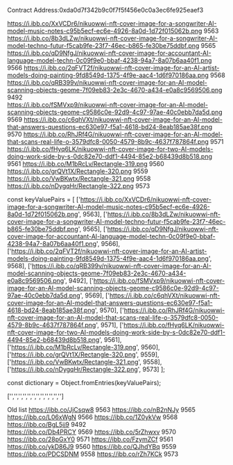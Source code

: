 Contract Address:0xda0d7f342b9c0f7f5f456e0c0a3ec6fe925eaef3

https://i.ibb.co/XxVCDr6/nikuowwi-nft-cover-image-for-a-songwriter-AI-model-music-notes-c95b5ecf-ec6e-4926-8a0d-1d72f015062b.png  9563
https://i.ibb.co/8b3dLZw/nikuowwi-nft-cover-image-for-a-songwriter-AI-model-techno-futur-f5cab9fe-23f7-46ec-b865-fe30be75ddbf.png  9565
https://i.ibb.co/qD9NfgJ/nikuowwi-nft-cover-image-for-accountant-AI-language-model-techn-0c09f9e0-bbaf-4238-94a7-8a07b6aa40f1.png  9566
https://i.ibb.co/2qFVT2f/nikuowwi-nft-cover-image-for-an-AI-artist-models-doing-painting-9fd8549d-1375-4f9e-aac4-1d6f970186aa.png  9568
https://i.ibb.co/qRB399v/nikuowwi-nft-cover-image-for-an-AI-model-scanning-objects-geome-7f09eb83-2e3c-4670-a434-e0a8c9569506.png  9492  
https://i.ibb.co/fSMVxp9/nikuowwi-nft-cover-image-for-an-AI-model-scanning-objects-geome-c9586c0e-92d9-4c97-97ae-40c0ebb7da5d.png  9569
https://i.ibb.co/c6qhVXt/nikuowwi-nft-cover-image-for-an-AI-model-that-answers-questions-ec630e97-f5a1-4618-bd24-8eab185ae38f.png  9570
https://i.ibb.co/RhJRf4G/nikuowwi-nft-cover-image-for-an-AI-model-that-scans-real-life-o-3579dfc8-0050-4579-8b9c-4637f787864f.png  9571
https://i.ibb.co/fHyq6LK/nikuowwi-nft-cover-image-for-two-AI-models-doing-work-side-by-s-0dc82e70-ddf1-4494-85e2-b68439d8b518.png  9561
https://i.ibb.co/M1bRcLv/Rectangle-319.png  9560
https://i.ibb.co/grQVt1X/Rectangle-320.png  9559
https://i.ibb.co/VwBKwtx/Rectangle-321.png  9558
https://i.ibb.co/nDygqHr/Rectangle-322.png  9573

const keyValuePairs = [
  ['https://i.ibb.co/XxVCDr6/nikuowwi-nft-cover-image-for-a-songwriter-AI-model-music-notes-c95b5ecf-ec6e-4926-8a0d-1d72f015062b.png', 9563],
  ['https://i.ibb.co/8b3dLZw/nikuowwi-nft-cover-image-for-a-songwriter-AI-model-techno-futur-f5cab9fe-23f7-46ec-b865-fe30be75ddbf.png', 9565],
  ['https://i.ibb.co/qD9NfgJ/nikuowwi-nft-cover-image-for-accountant-AI-language-model-techn-0c09f9e0-bbaf-4238-94a7-8a07b6aa40f1.png', 9566],
  ['https://i.ibb.co/2qFVT2f/nikuowwi-nft-cover-image-for-an-AI-artist-models-doing-painting-9fd8549d-1375-4f9e-aac4-1d6f970186aa.png', 9568],
  ['https://i.ibb.co/qRB399v/nikuowwi-nft-cover-image-for-an-AI-model-scanning-objects-geome-7f09eb83-2e3c-4670-a434-e0a8c9569506.png', 9492],
  ['https://i.ibb.co/fSMVxp9/nikuowwi-nft-cover-image-for-an-AI-model-scanning-objects-geome-c9586c0e-92d9-4c97-97ae-40c0ebb7da5d.png', 9569],
  ['https://i.ibb.co/c6qhVXt/nikuowwi-nft-cover-image-for-an-AI-model-that-answers-questions-ec630e97-f5a1-4618-bd24-8eab185ae38f.png', 9570],
  ['https://i.ibb.co/RhJRf4G/nikuowwi-nft-cover-image-for-an-AI-model-that-scans-real-life-o-3579dfc8-0050-4579-8b9c-4637f787864f.png', 9571],
  ['https://i.ibb.co/fHyq6LK/nikuowwi-nft-cover-image-for-two-AI-models-doing-work-side-by-s-0dc82e70-ddf1-4494-85e2-b68439d8b518.png', 9561],
  ['https://i.ibb.co/M1bRcLv/Rectangle-319.png', 9560],
  ['https://i.ibb.co/grQVt1X/Rectangle-320.png', 9559],
  ['https://i.ibb.co/VwBKwtx/Rectangle-321.png', 9558],
  ['https://i.ibb.co/nDygqHr/Rectangle-322.png', 9573]
];

const dictionary = Object.fromEntries(keyValuePairs);

['','','','','','','','','','','','']

Old list
https://ibb.co/JjCsqw8  9563
https://ibb.co/nB2nNJy  9565
https://ibb.co/L06xWgN  9566
https://ibb.co/1Z0ykVw  9568
https://ibb.co/BgL5jj9  9492  
https://ibb.co/Db4PRCY  9569
https://ibb.co/5rZhwxv  9570
https://ibb.co/28pGxY0  9571
https://ibb.co/FzymZCf  9561
https://ibb.co/ykD86J9  9560
https://ibb.co/QJhdYBq  9559
https://ibb.co/PDCSDNM  9558
https://ibb.co/rZh7KCk  9573